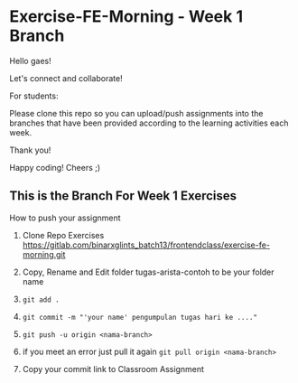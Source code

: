 # Exercise-FE-Morning - Week 1 Branch

Hello gaes!

Let's connect and collaborate!

For students:

Please clone this repo so you can upload/push assignments into the branches that have been provided according to the learning activities each week.

Thank you!

Happy coding! Cheers ;)

## This is the Branch For Week 1 Exercises
How to push your assignment
1. Clone Repo Exercises https://gitlab.com/binarxglints_batch13/frontendclass/exercise-fe-morning.git

2. Copy, Rename and Edit folder tugas-arista-contoh to be your folder name

3. `git add .`

4. `git commit -m "'your name' pengumpulan tugas hari ke ...."`

5. `git push -u origin <nama-branch>`

6. if you meet an error just pull it again `git pull origin <nama-branch>`

7. Copy your commit link to Classroom Assignment